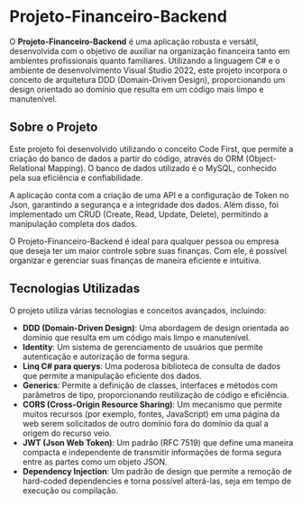 # Projeto-Financeiro-Backend

O **Projeto-Financeiro-Backend** é uma aplicação robusta e versátil, desenvolvida com o objetivo de auxiliar na organização financeira tanto em ambientes profissionais quanto familiares. Utilizando a linguagem C# e o ambiente de desenvolvimento Visual Studio 2022, este projeto incorpora o conceito de arquitetura DDD (Domain-Driven Design), proporcionando um design orientado ao domínio que resulta em um código mais limpo e manutenível.

## Sobre o Projeto

Este projeto foi desenvolvido utilizando o conceito Code First, que permite a criação do banco de dados a partir do código, através do ORM (Object-Relational Mapping). O banco de dados utilizado é o MySQL, conhecido pela sua eficiência e confiabilidade.

A aplicação conta com a criação de uma API e a configuração de Token no Json, garantindo a segurança e a integridade dos dados. Além disso, foi implementado um CRUD (Create, Read, Update, Delete), permitindo a manipulação completa dos dados.

O Projeto-Financeiro-Backend é ideal para qualquer pessoa ou empresa que deseja ter um maior controle sobre suas finanças. Com ele, é possível organizar e gerenciar suas finanças de maneira eficiente e intuitiva.

## Tecnologias Utilizadas

O projeto utiliza várias tecnologias e conceitos avançados, incluindo:

- **DDD (Domain-Driven Design)**: Uma abordagem de design orientada ao domínio que resulta em um código mais limpo e manutenível.
- **Identity**: Um sistema de gerenciamento de usuários que permite autenticação e autorização de forma segura.
- **Linq C# para querys**: Uma poderosa biblioteca de consulta de dados que permite a manipulação eficiente dos dados.
- **Generics**: Permite a definição de classes, interfaces e métodos com parâmetros de tipo, proporcionando reutilização de código e eficiência.
- **CORS (Cross-Origin Resource Sharing)**: Um mecanismo que permite muitos recursos (por exemplo, fontes, JavaScript) em uma página da web serem solicitados de outro domínio fora do domínio da qual a origem do recurso veio.
- **JWT (Json Web Token)**: Um padrão (RFC 7519) que define uma maneira compacta e independente de transmitir informações de forma segura entre as partes como um objeto JSON.
- **Dependency Injection**: Um padrão de design que permite a remoção de hard-coded dependencies e torna possível alterá-las, seja em tempo de execução ou compilação.


